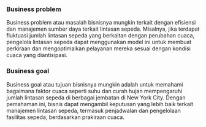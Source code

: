 ### Business problem

Business problem atau masalah bisnisnya mungkin terkait dengan efisiensi dan manajemen sumber daya terkait lintasan sepeda. Misalnya, jika terdapat fluktuasi jumlah lintasan sepeda yang berkaitan dengan perubahan cuaca, pengelola lintasan sepeda dapat menggunakan model ini untuk membuat perkiraan dan mengoptimalkan pelayanan mereka sesuai dengan kondisi cuaca yang diantisipasi.

### Business goal
Business goal atau tujuan bisnisnya mungkin adalah untuk memahami bagaimana faktor cuaca seperti suhu dan curah hujan mempengaruhi jumlah lintasan sepeda di berbagai jembatan di New York City. Dengan pemahaman ini, bisnis dapat mengambil keputusan yang lebih baik terkait manajemen lintasan sepeda, termasuk penjadwalan dan pengelolaan fasilitas sepeda, berdasarkan prakiraan cuaca.